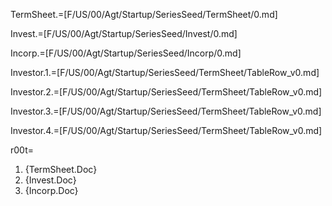 TermSheet.=[F/US/00/Agt/Startup/SeriesSeed/TermSheet/0.md]

Invest.=[F/US/00/Agt/Startup/SeriesSeed/Invest/0.md]

Incorp.=[F/US/00/Agt/Startup/SeriesSeed/Incorp/0.md]


Investor.1.=[F/US/00/Agt/Startup/SeriesSeed/TermSheet/TableRow_v0.md]

Investor.2.=[F/US/00/Agt/Startup/SeriesSeed/TermSheet/TableRow_v0.md]

Investor.3.=[F/US/00/Agt/Startup/SeriesSeed/TermSheet/TableRow_v0.md]

Investor.4.=[F/US/00/Agt/Startup/SeriesSeed/TermSheet/TableRow_v0.md]
  
r00t=<ol><li>{TermSheet.Doc}<li>{Invest.Doc}<li>{Incorp.Doc}</ol>